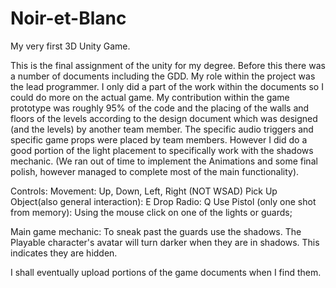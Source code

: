 # Noir-et-Blanc
My very first 3D Unity Game.

This is the final assignment of the unity for my degree. Before this there 
was a number of documents including the GDD. My role within the project was 
the lead programmer. I only did a part of the work within the documents so I
could do more on the actual game.
My contribution within the game prototype was roughly 95% of the code and the 
placing of the walls and floors of the levels according to the design document
which was designed (and the levels) by another team member. The specific audio
triggers and specific game props were placed by team members. However I did do
a good portion of the light placement to specifically work with the shadows
mechanic. (We ran out of time to implement the Animations and some final 
polish, however managed to complete most of the main functionality).

Controls: 
Movement: Up, Down, Left, Right (NOT WSAD)
Pick Up Object(also general interaction): E
Drop Radio: Q
Use Pistol (only one shot from memory): Using the mouse click on one of the 
	lights or guards;
	
Main game mechanic: 
To sneak past the guards use the shadows. The Playable character's avatar
will turn darker when they are in shadows. This indicates they are hidden. 


I shall eventually upload portions of the game documents when I find them.